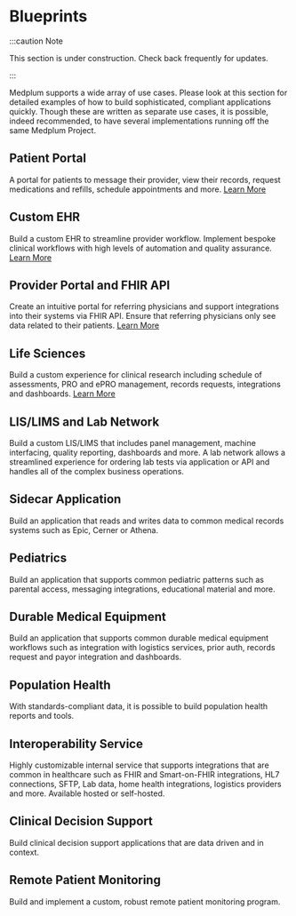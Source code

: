 # Blueprints

:::caution Note

This section is under construction. Check back frequently for updates.

:::

Medplum supports a wide array of use cases. Please look at this section for detailed examples of how to build sophisticated, compliant applications quickly. Though these are written as separate use cases, it is possible, indeed recommended, to have several implementations running off the same Medplum Project.

## Patient Portal

A portal for patients to message their provider, view their records, request medications and refills, schedule appointments and more. [Learn More](/blueprints/patient-portal)

## Custom EHR

Build a custom EHR to streamline provider workflow. Implement bespoke clinical workflows with high levels of automation and quality assurance. [Learn More](/blueprints/custom-ehr)

## Provider Portal and FHIR API

Create an intuitive portal for referring physicians and support integrations into their systems via FHIR API. Ensure that referring physicians only see data related to their patients. [Learn More](/blueprints/provider-portal)

## Life Sciences

Build a custom experience for clinical research including schedule of assessments, PRO and ePRO management, records requests, integrations and dashboards. [Learn More](/blueprints/life-sciences)

## LIS/LIMS and Lab Network

Build a custom LIS/LIMS that includes panel management, machine interfacing, quality reporting, dashboards and more. A lab network allows a streamlined experience for ordering lab tests via application or API and handles all of the complex business operations.

## Sidecar Application

Build an application that reads and writes data to common medical records systems such as Epic, Cerner or Athena.

## Pediatrics

Build an application that supports common pediatric patterns such as parental access, messaging integrations, educational material and more.

## Durable Medical Equipment

Build an application that supports common durable medical equipment workflows such as integration with logistics services, prior auth, records request and payor integration and dashboards.

## Population Health

With standards-compliant data, it is possible to build population health reports and tools.

## Interoperability Service

Highly customizable internal service that supports integrations that are common in healthcare such as FHIR and Smart-on-FHIR integrations, HL7 connections, SFTP, Lab data, home health integrations, logistics providers and more. Available hosted or self-hosted.

## Clinical Decision Support

Build clinical decision support applications that are data driven and in context.

## Remote Patient Monitoring

Build and implement a custom, robust remote patient monitoring program.
